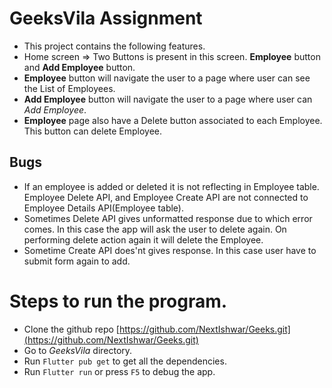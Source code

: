 # GeeksVila Assignment
* This project contains the following features.
* Home screen => Two Buttons is present in this screen. **Employee** button and **Add Employee** button. 
* **Employee** button will navigate the user to a page where user can see the List of Employees. 
* **Add Employee** button will navigate the user to a page where user can *Add Employee*.
* **Employee** page also have a Delete button associated to each Employee. This button can delete Employee.
## Bugs
* If an employee is added or deleted it is not reflecting in Employee table. Employee Delete API, and Employee Create API are not connected to Employee Details API(Employee table).
* Sometimes Delete API gives unformatted response due to which error comes. In this case the app will ask the user to delete again. On performing delete action again it will delete the Employee.
* Sometime Create API does'nt gives response. In this case user have to submit form again to add. 

# Steps to run the program.
* Clone the github repo [https://github.com/NextIshwar/Geeks.git](https://github.com/NextIshwar/Geeks.git)
* Go to *GeeksVila* directory.
* Run `Flutter pub get` to get all the dependencies.
* Run `Flutter run` or press `F5` to debug the app.
